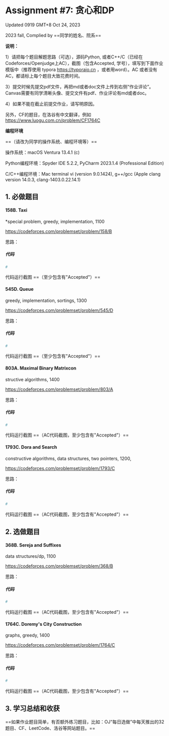 # Assignment #7: 贪心和DP

Updated 0919 GMT+8 Oct 24, 2023

2023 fall, Complied by ==同学的姓名、院系==



**说明：**

1）请把每个题目解题思路（可选），源码Python, 或者C++/C（已经在Codeforces/Openjudge上AC），截图（包含Accepted, 学号），填写到下面作业模版中（推荐使用 typora https://typoraio.cn ，或者用word）。AC 或者没有AC，都请标上每个题目大致花费时间。

3）提交时候先提交pdf文件，再把md或者doc文件上传到右侧“作业评论”。Canvas需要有同学清晰头像、提交文件有pdf、作业评论有md或者doc。

4）如果不能在截止前提交作业，请写明原因。

另外，CF的题目，在洛谷有中文翻译，例如 https://www.luogu.com.cn/problem/CF1764C 



**编程环境**

==（请改为同学的操作系统、编程环境等）==

操作系统：macOS Ventura 13.4.1 (c)

Python编程环境：Spyder IDE 5.2.2, PyCharm 2023.1.4 (Professional Edition)

C/C++编程环境：Mac terminal vi (version 9.0.1424), g++/gcc (Apple clang version 14.0.3, clang-1403.0.22.14.1)



## 1. 必做题目

#### 158B. Taxi

*special problem, greedy, implementation, 1100

 https://codeforces.com/problemset/problem/158/B



思路：



##### 代码

```python
# 

```



代码运行截图 ==（至少包含有"Accepted"）==





#### 545D. Queue

greedy, implementation, sortings, 1300

https://codeforces.com/problemset/problem/545/D



思路：



##### 代码

```python
# 

```



代码运行截图 ==（至少包含有"Accepted"）==





#### 803A. Maximal Binary Matrixcon

structive algorithms, 1400

 https://codeforces.com/problemset/problem/803/A



思路：



##### 代码

```python
# 

```



代码运行截图 ==（AC代码截图，至少包含有"Accepted"）==





#### 1793C. Dora and Search

constructive algorithms, data structures, two pointers, 1200, 

https://codeforces.com/problemset/problem/1793/C



思路：



##### 代码

```python
# 

```



代码运行截图 ==（AC代码截图，至少包含有"Accepted"）==





## 2. 选做题目

#### 368B. Sereja and Suffixes

data structures/dp, 1100

https://codeforces.com/problemset/problem/368/B



思路：



##### 代码

```python
# 

```



代码运行截图 ==（AC代码截图，至少包含有"Accepted"）==





#### 1764C. Doremy's City Construction

graphs, greedy, 1400

https://codeforces.com/problemset/problem/1764/C



思路：



##### 代码

```python
# 

```



代码运行截图 ==（AC代码截图，至少包含有"Accepted"）==





## 3. 学习总结和收获

==如果作业题目简单，有否额外练习题目，比如：OJ“每日选做”中每天推出的32题目、CF、LeetCode、洛谷等网站题目。==





